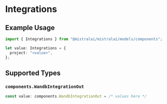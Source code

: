 # Integrations

## Example Usage

```typescript
import { Integrations } from "@mistralai/mistralai/models/components";

let value: Integrations = {
  project: "<value>",
};
```

## Supported Types

### `components.WandbIntegrationOut`

```typescript
const value: components.WandbIntegrationOut = /* values here */
```

